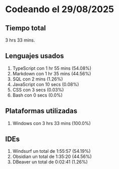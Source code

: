 # Codeando el 29/08/2025

## Tiempo total
3 hrs 33 mins.

## Lenguajes usados
1. TypeScript con 1 hr 55 mins (54.08%)
1. Markdown con 1 hr 35 mins (44.56%)
1. SQL con 2 mins (1.26%)
1. JavaScript con 10 secs (0.08%)
1. CSS con 3 secs (0.03%)
1. Bash con 0 secs (0.0%)

## Plataformas utilizadas
1. Windows con 3 hrs 33 mins (100.0%)

## IDEs
1. Windsurf un total de 1:55:57 (54.19%)
1. Obsidian un total de 1:35:20 (44.56%)
1. DBeaver un total de 0:02:41 (1.26%)
